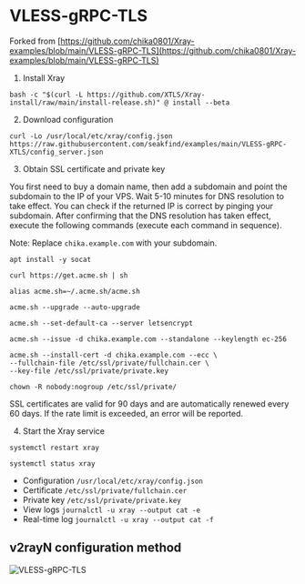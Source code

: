 # VLESS-gRPC-TLS

Forked from [https://github.com/chika0801/Xray-examples/blob/main/VLESS-gRPC-TLS](https://github.com/chika0801/Xray-examples/blob/main/VLESS-gRPC-TLS)

1. Install Xray

```
bash -c "$(curl -L https://github.com/XTLS/Xray-install/raw/main/install-release.sh)" @ install --beta
```

2. Download configuration

```
curl -Lo /usr/local/etc/xray/config.json https://raw.githubusercontent.com/seakfind/examples/main/VLESS-gRPC-XTLS/config_server.json
```

3. Obtain SSL certificate and private key

You first need to buy a domain name, then add a subdomain and point the subdomain to the IP of your VPS. Wait 5-10 minutes for DNS resolution to take effect. You can check if the returned IP is correct by pinging your subdomain. After confirming that the DNS resolution has taken effect, execute the following commands (execute each command in sequence).

Note: Replace `chika.example.com` with your subdomain.

```
apt install -y socat
```

```
curl https://get.acme.sh | sh
```

```
alias acme.sh=~/.acme.sh/acme.sh
```

```
acme.sh --upgrade --auto-upgrade
```

```
acme.sh --set-default-ca --server letsencrypt
```

```
acme.sh --issue -d chika.example.com --standalone --keylength ec-256
```

```
acme.sh --install-cert -d chika.example.com --ecc \
--fullchain-file /etc/ssl/private/fullchain.cer \
--key-file /etc/ssl/private/private.key
```

```
chown -R nobody:nogroup /etc/ssl/private/
```

SSL certificates are valid for 90 days and are automatically renewed every 60 days. If the rate limit is exceeded, an error will be reported.

4. Start the Xray service

```
systemctl restart xray
```

```
systemctl status xray
```

- Configuration `/usr/local/etc/xray/config.json`
- Certificate `/etc/ssl/private/fullchain.cer`
- Private key `/etc/ssl/private/private.key`
- View logs `journalctl -u xray --output cat -e`
- Real-time log `journalctl -u xray --output cat -f`

## v2rayN configuration method

![VLESS-gRPC-TLS](https://user-images.githubusercontent.com/88967758/180817492-7c165cd0-2d65-4901-85c5-c07f1b39e8c7.jpg)
